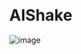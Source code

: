 # AIShake
![image](https://github.com/user-attachments/assets/23309d82-142c-44d0-b349-bc51c7adbb42)
